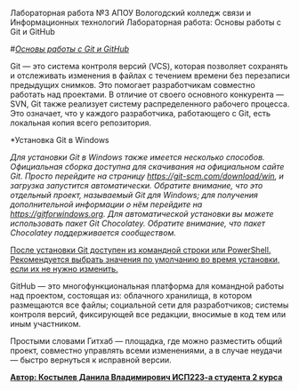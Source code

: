 Лабораторная работа №3 АПОУ Вологодский колледж связи и Информационных технологий
Лабораторная работа: Основы работы с Git и GitHub

#*<ins>Основы работы с Git и GitHub</ins>*

Git — это система контроля версий (VCS), которая позволяет сохранять и отслеживать изменения в файлах с течением времени без перезаписи предыдущих снимков. Это помогает разработчикам совместно работать над проектами. В отличие от своего основного конкурента — SVN, Git также реализует систему распределенного рабочего процесса. Это означает, что у каждого разработчика, работающего с Git, есть локальная копия всего репозитория.

*Установка Git в Windows

*Для установки Git в Windows также имеется несколько способов. Официальная сборка доступна для скачивания на официальном сайте Git. Просто перейдите на страницу https://git-scm.com/download/win, и загрузка запустится автоматически. Обратите внимание, что это отдельный проект, называемый Git для Windows; для получения дополнительной информации о нём перейдите на https://gitforwindows.org.
Для автоматической установки вы можете использовать пакет Git Chocolatey. Обратите внимание, что пакет Chocolatey поддерживается сообществом.*

<ins>После установки Git доступен из командной строки или PowerShell. Рекомендуется выбрать значения по умолчанию во время установки, если их не нужно изменить.</ins>

GitHub — это многофункциональная платформа для командной работы над проектом, состоящая из:
облачного хранилища, в котором размещаются все файлы;
социальной сети для разработчиков;
системы контроля версий, фиксирующей все редакции, вносимые в код тем или иным участником.

Простыми словами Гитхаб — площадка, где можно разместить общий проект, совместно управлять всеми изменениями, а в случае неудачи — быстро вернуться к исправной версии.

**<ins>Автор: Костылев Данила Владимирович ИСП223-а студента 2 курса</ins>**
